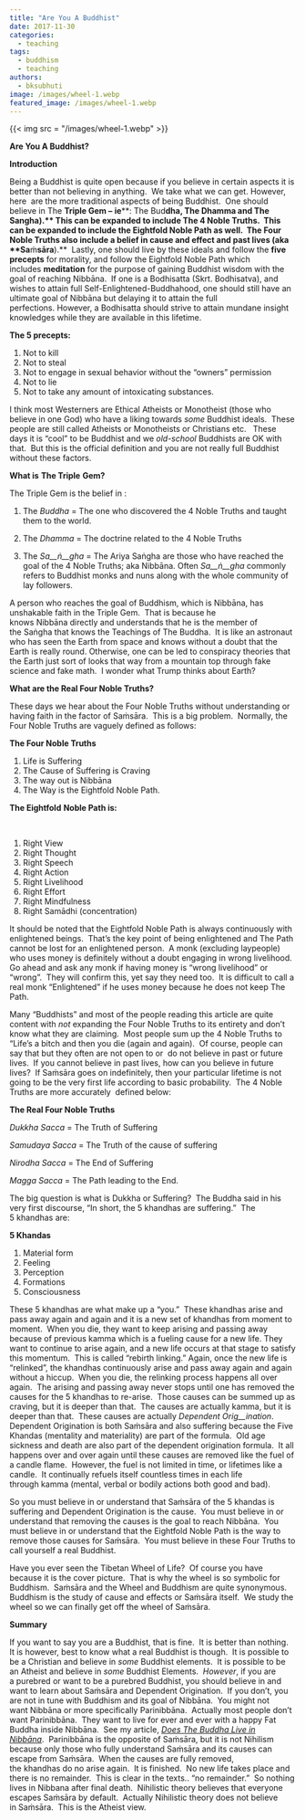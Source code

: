 ```yaml
---
title: "Are You A Buddhist"
date: 2017-11-30
categories: 
  - teaching
tags: 
  - buddhism
  - teaching
authors: 
  - bksubhuti
image: /images/wheel-1.webp
featured_image: /images/wheel-1.webp
---
```


{{< img src = "/images/wheel-1.webp" >}}

**Are You A Buddhist?** 

**Introduction** 

Being a Buddhist is quite open because if you believe in certain aspects it is better than not believing in anything.  We take what we can get. However, here  are the more traditional aspects of being Buddhist.  One should believe in The **Triple Gem –** **ie****: The Bud****dha, The Dhamma and The Sangha).** This can be expanded to include **The 4 Noble Truths**.  This can be expanded to include the **Eightfold Noble Path** as well.  The Four Noble Truths also include a **belief in cause and effect and past lives (aka** **Sa****ṁ****sāra****).**  Lastly, one should live by these ideals and follow the **five precepts** for morality, and follow the Eightfold Noble Path which includes **meditation** for the purpose of gaining Buddhist wisdom with the goal of reaching Nibbāna.  If one is a Bodhisatta (Skrt. Bodhisatva), and wishes to attain full Self-Enlightened-Buddhahood, one should still have an ultimate goal of Nibbāna but delaying it to attain the full perfections. However, a Bodhisatta should strive to attain mundane insight knowledges while they are available in this lifetime.     

 

**The 5 precepts:**  

 

1. Not to kill 
2. Not to steal 
3. Not to engage in sexual behavior without the “owners” permission 
4. Not to lie 
5. Not to take any amount of intoxicating substances. 

  

I think most Westerners are Ethical Atheists or Monotheist (those who believe in one God) who have a liking towards _some_ Buddhist ideals.  These people are still called Atheists or Monotheists or Christians etc.   These days it is “cool” to be Buddhist and we _old-school_ Buddhists are OK with that.  But this is the official definition and you are not really full Buddhist without these factors. 

 

**What is** **The Triple** **Gem?** 

The Triple Gem is the belief in : 

1. The _Buddha_ = The one who discovered the 4 Noble Truths and taught them to the world. 

1. The _Dhamma_ \= The doctrine related to the 4 Noble Truths 

1. The _Sa__ṅ__gha_ = The Ariya Saṅgha are those who have reached the goal of the 4 Noble Truths; aka Nibbāna. Often _Sa__ṅ__gha_ commonly refers to Buddhist monks and nuns along with the whole community of lay followers. 

 A person who reaches the goal of Buddhism, which is Nibbāna, has unshakable faith in the Triple Gem.  That is because he knows Nibbāna directly and understands that he is the member of the Saṅgha that knows the Teachings of The Buddha.  It is like an astronaut who has seen the Earth from space and knows without a doubt that the Earth is really round. Otherwise, one can be led to conspiracy theories that the Earth just sort of looks that way from a mountain top through fake science and fake math.  I wonder what Trump thinks about Earth? 

**What are the Real Four Noble Truths?** 

These days we hear about the Four Noble Truths without understanding or having faith in the factor of Saṁsāra.  This is a big problem.  Normally, the Four Noble Truths are vaguely defined as follows: 

**The Four Noble Truths** 

1. Life is Suffering 
2. The Cause of Suffering is Craving 
3. The way out is Nibbāna 
4. The Way is the Eightfold Noble Path. 

 

**The Eightfold** **Noble Path is:** 

  

1. Right View 
2. Right Thought 
3. Right Speech 
4. Right Action 
5. Right Livelihood 
6. Right Effort 
7. Right Mindfulness
8. Right Samādhi (concentration)

It should be noted that the Eightfold Noble Path is always continuously with enlightened beings.  That’s the key point of being enlightened and The Path cannot be lost for an enlightened person.  A monk (excluding laypeople) who uses money is definitely without a doubt engaging in wrong livelihood.  Go ahead and ask any monk if having money is “wrong livelihood” or “wrong”.  They will confirm this, yet say they need too.  It is difficult to call a real monk “Enlightened” if he uses money because he does not keep The Path. 

 

Many “Buddhists” and most of the people reading this article are quite content with _not_ expanding the Four Noble Truths to its entirety and don’t know what they are claiming.  Most people sum up the 4 Noble Truths to “Life’s a bitch and then you die (again and again).  Of course, people can say that but they often are not open to or  do not believe in past or future lives.  If you cannot believe in past lives, how can you believe in future lives?  If Saṁsāra goes on indefinitely, then your particular lifetime is not going to be the very first life according to basic probability.  The 4 Noble Truths are more accurately  defined below: 

 

**The Real Four Noble Truths** 

_Dukkha Sacca_ \= The Truth of Suffering 

_Samudaya_ _Sacca_ = The Truth of the cause of suffering 

_Nirodha_ _Sacca_ \= The End of Suffering 

_Magga_ _Sacca_ \= The Path leading to the End. 

 

The big question is what is Dukkha or Suffering?  The Buddha said in his very first discourse, “In short, the 5 khandhas are suffering.”  The 5 khandhas are: 

 

**5 Khandas** 

1. Material form 
2. Feeling 
3. Perception 
4. Formations 
5. Consciousness 

 

These 5 khandhas are what make up a “you.”  These khandhas arise and pass away again and again and it is a new set of khandhas from moment to moment.  When you die, they want to keep arising and passing away because of previous kamma which is a fueling cause for a new life. They want to continue to arise again, and a new life occurs at that stage to satisfy this momentum.  This is called “rebirth linking.” Again, once the new life is “relinked”, the khandhas continuously arise and pass away again and again without a hiccup.  When you die, the relinking process happens all over again.  The arising and passing away never stops until one has removed the causes for the 5 khandhas to re-arise.  Those causes can be summed up as craving, but it is deeper than that.  The causes are actually kamma, but it is deeper than that.  These causes are actually _Dependent Orig__ination_.   Dependent Origination is both Saṁsāra and also suffering because the Five Khandas (mentality and materiality) are part of the formula.  Old age sickness and death are also part of the dependent origination formula.  It all happens over and over again until these causes are removed like the fuel of a candle flame.  However, the fuel is not limited in time, or lifetimes like a candle.  It continually refuels itself countless times in each life through kamma (mental, verbal or bodily actions both good and bad). 

 

So you must believe in or understand that Saṁsāra of the 5 khandas is suffering and Dependent Origination is the cause.  You must believe in or understand that removing the causes is the goal to reach Nibbāna.  You must believe in or understand that the Eightfold Noble Path is the way to remove those causes for Saṁsāra.  You must believe in these Four Truths to call yourself a real Buddhist.   

 

Have you ever seen the Tibetan Wheel of Life?  Of course you have because it is the cover picture.  That is why the wheel is so symbolic for Buddhism.  Saṁsāra and the Wheel and Buddhism are quite synonymous.  Buddhism is the study of cause and effects or Saṁsāra itself.  We study the wheel so we can finally get off the wheel of Saṁsāra.   

**Summary** 

If you want to say you are a Buddhist, that is fine.  It is better than nothing.  It is however, best to know what a real Buddhist is though.  It is possible to be a Christian and believe in _some_ Buddhist elements.  It is possible to be an Atheist and believe in _some_ Buddhist Elements.  _However_, if you are a purebred or want to be a purebred Buddhist, you should believe in and want to learn about Saṁsāra and Dependent Origination.  If you don’t, you are not in tune with Buddhism and its goal of Nibbāna.  You might not want Nibbāna or more specifically Parinibbāna.  Actually most people don’t want Parinibbāna.  They want to live for ever and ever with a happy Fat Buddha inside Nibbāna.  See my article, [_Does The Buddha Live in_ _Nibbāna_](https://americanmonk.org/2017/09/10/buddha-live-nibbana/).  Parinibbāna is the opposite of Saṁsāra, but it is not Nihilism because only those who fully understand Saṁsāra and its causes can escape from Saṁsāra.  When the causes are fully removed, the khandhas do no arise again.  It is finished.  No new life takes place and there is no remainder.  This is clear in the texts.. “no remainder.”  So nothing lives in Nibbana after final death.  Nihilistic theory believes that everyone escapes Saṁsāra by default.  Actually Nihilistic theory does not believe in Saṁsāra.  This is the Atheist view.
